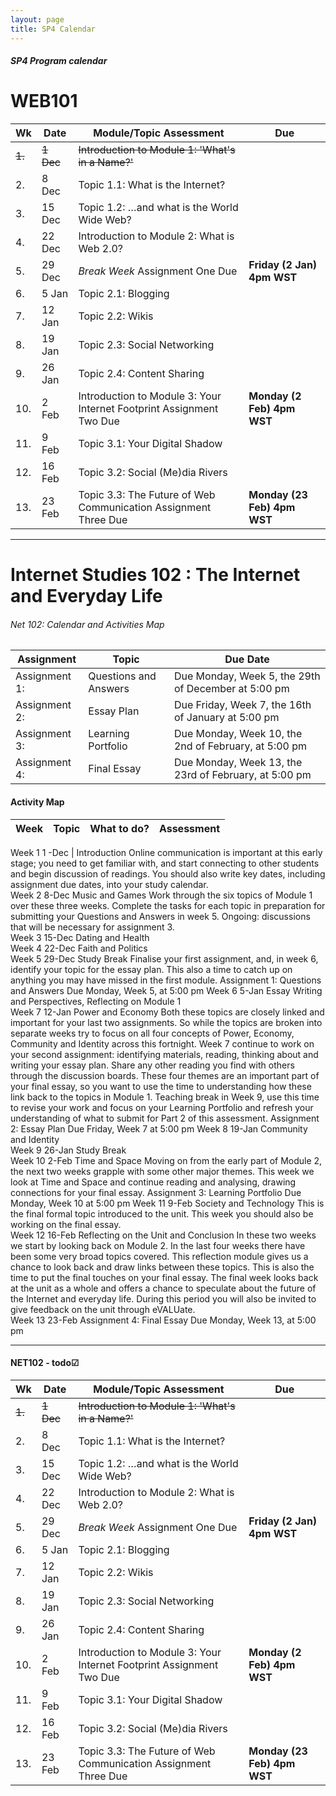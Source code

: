 ```yaml
---
layout: page
title: SP4 Calendar
---
```


##### SP4 Program calendar 

# WEB101

Wk  | Date     | Module/Topic Assessment                        | Due 
--- | -------- | ---------------------------------------------- | ---------
~~1.~~ | ~~1 Dec~~ | ~~Introduction to Module 1: 'What's in a Name?'~~  | 
2.  | 8 Dec    | Topic 1.1: What is the Internet?               |
3.  | 15 Dec   | Topic 1.2: …and what is the World Wide Web?    |
4.  | 22 Dec   | Introduction to Module 2: What is Web 2.0?     |
5.  | 29 Dec   | *Break Week* Assignment One Due                | **Friday (2 Jan) 4pm WST**
6.  | 5 Jan    | Topic 2.1: Blogging                            |
7.  | 12 Jan   | Topic 2.2: Wikis                               |
8.  | 19 Jan   | Topic 2.3: Social Networking                   |
9.  | 26 Jan   | Topic 2.4: Content Sharing                     |
10. | 2 Feb    | Introduction to Module 3: Your Internet Footprint Assignment Two Due | **Monday (2 Feb) 4pm WST**
11. | 9 Feb    | Topic 3.1: Your Digital Shadow                 |
12. | 16 Feb   | Topic 3.2: Social (Me)dia Rivers               |
13. | 23 Feb   | Topic 3.3: The Future of Web Communication Assignment Three Due | **Monday (23 Feb) 4pm WST**


---

# Internet Studies 102 : The Internet and Everyday Life  

###### Net 102: Calendar and Activities Map


Assignment      | Topic                     | Due Date                
--------------- | ------------------------- | -----------------------------------------------------
Assignment 1:   | Questions and Answers     | Due Monday, Week 5, the 29th of December at 5:00 pm
Assignment 2:   | Essay Plan                | Due Friday, Week 7, the 16th of January  at 5:00 pm
Assignment 3:   | Learning Portfolio        | Due Monday, Week 10, the 2nd of February, at 5:00 pm
Assignment 4:   | Final Essay               | Due Monday, Week 13, the 23rd of February, at 5:00 pm

 

#### Activity Map

Week          | Topic   |  What to do?   | Assessment 
 ------------ | ------- | -------------- | --------- 


Week 1 1 -Dec | Introduction Online communication is important at this early stage; you need to get familiar with, and start connecting to other students and begin discussion of readings. You should also write key dates, including assignment due dates, into your study calendar.   
Week 2  8-Dec Music and Games Work through the six topics of Module 1 over these three weeks. Complete the tasks for each topic in preparation for submitting your Questions and Answers in week 5. Ongoing: discussions that will be necessary for assignment 3.   
Week 3 15-Dec Dating and Health   
Week 4 22-Dec Faith and Politics   
Week 5 29-Dec Study Break Finalise your first assignment, and, in week 6, identify your topic for the essay plan. This also a time to catch up on anything you may have missed in the first module. Assignment 1: Questions and Answers Due Monday, Week 5, at 5:00 pm 
Week 6  5-Jan Essay Writing and Perspectives, Reflecting on Module 1   
Week 7 12-Jan Power and Economy Both these topics are closely linked and important for your last two assignments. So while the topics are broken into separate weeks try to focus on all four concepts of Power, Economy, Community and Identity across this fortnight. Week 7 continue to work on your second assignment: identifying materials, reading, thinking about and writing your essay plan. Share any other reading you find with others through the discussion boards. These four themes are an important part of your final essay, so you want to use the time to understanding how these link back to the topics in Module 1. Teaching break in Week 9, use this time to revise your work and focus on your Learning Portfolio and refresh your understanding of what to submit for Part 2 of this assessment. Assignment 2: Essay Plan Due Friday, Week 7  at 5:00 pm 
Week 8 19-Jan Community and Identity   
Week 9 26-Jan Study Break   
Week 10 2-Feb Time and Space Moving on from the early part of Module 2, the next two weeks grapple with some other major themes. This week we look at Time and Space and continue reading and analysing, drawing connections for your final essay. Assignment 3: Learning Portfolio Due Monday, Week 10 at 5:00 pm 
Week 11 9-Feb Society and Technology This is the final formal topic introduced to the unit. This week you should also be working on the final essay.   
Week 12 16-Feb Reflecting on the Unit and Conclusion In these two weeks we start by looking back on Module 2. In the last four weeks there have been some very broad topics covered. This reflection module gives us a chance to look back and draw links between these topics. This is also the time to put the final touches on your final essay. The final week looks back at the unit as a whole and offers a chance to speculate about the future of the Internet and everyday life. During this period you will also be invited to give feedback on the unit through eVALUate.   
Week 13 23-Feb Assignment 4: Final Essay Due Monday, Week 13, at 5:00 pm 


---


#### NET102 - todo☑ 

Wk  | Date     | Module/Topic Assessment                        | Due 
--- | -------- | ---------------------------------------------- | ---------
~~1.~~ | ~~1 Dec~~ | ~~Introduction to Module 1: 'What's in a Name?'~~  | 
2.  | 8 Dec    | Topic 1.1: What is the Internet?               |
3.  | 15 Dec   | Topic 1.2: …and what is the World Wide Web?    |
4.  | 22 Dec   | Introduction to Module 2: What is Web 2.0?     |
5.  | 29 Dec   | *Break Week* Assignment One Due                | **Friday (2 Jan) 4pm WST**
6.  | 5 Jan    | Topic 2.1: Blogging                            |
7.  | 12 Jan   | Topic 2.2: Wikis                               |
8.  | 19 Jan   | Topic 2.3: Social Networking                   |
9.  | 26 Jan   | Topic 2.4: Content Sharing                     |
10. | 2 Feb    | Introduction to Module 3: Your Internet Footprint Assignment Two Due | **Monday (2 Feb) 4pm WST**
11. | 9 Feb    | Topic 3.1: Your Digital Shadow                 |
12. | 16 Feb   | Topic 3.2: Social (Me)dia Rivers               |
13. | 23 Feb   | Topic 3.3: The Future of Web Communication Assignment Three Due | **Monday (23 Feb) 4pm WST**
